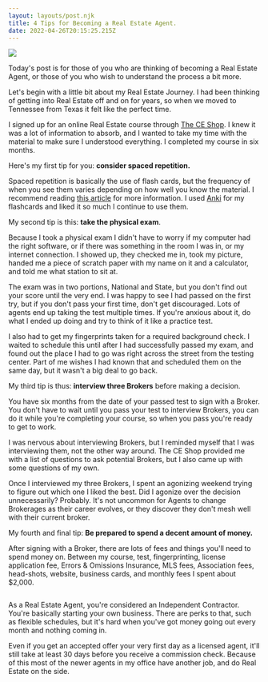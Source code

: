 ```yaml
---
layout: layouts/post.njk
title: 4 Tips for Becoming a Real Estate Agent.
date: 2022-04-26T20:15:25.215Z
---
```

![](/images/4-tips-for-becoming-a-real-estate-agent.png)

Today's post is for those of you who are thinking of becoming a Real Estate Agent, or those of you who wish to understand the process a bit more.

Let's begin with a little bit about my Real Estate Journey. I had been thinking of getting into Real Estate off and on for years, so when we moved to Tennessee from Texas it felt like the perfect time. 

I signed up for an online Real Estate course through [The CE Shop](https://www.theceshop.com/). I knew it was a lot of information to absorb, and I wanted to take my time with the material to make sure I understood everything. I completed my course in six months. 

Here's my first tip for you: **consider spaced repetition.**

Spaced repetition is basically the use of flash cards, but the frequency of when you see them varies depending on how well you know the material. I recommend reading [this article](https://ncase.me/remember/) for more information. I used [Anki](https://apps.ankiweb.net/) for my flashcards and liked it so much I continue to use them.

My second tip is this: **take the physical exam**.

Because I took a physical exam I didn't have to worry if my computer had the right software, or if there was something in the room I was in, or my internet connection. I showed up, they checked me in, took my picture, handed me a piece of scratch paper with my name on it and a calculator, and told me what station to sit at.

The exam was in two portions, National and State, but you don't find out your score until the very end. I was happy to see I had passed on the first try, but if you don't pass your first time, don't get discouraged. Lots of agents end up taking the test multiple times. If you're anxious about it, do what I ended up doing and try to think of it like a practice test. 

I also had to get my fingerprints taken for a required background check. I waited to schedule this until after I had successfully passed my exam, and found out the place I had to go was right across the street from the testing center. Part of me wishes I had known that and scheduled them on the same day, but it wasn't a big deal to go back.

My third tip is thus: **interview three Brokers** before making a decision. 

You have six months from the date of your passed test to sign with a Broker. You don't have to wait until you pass your test to interview Brokers, you can do it while you're completing your course, so when you pass you're ready to get to work.

I was nervous about interviewing Brokers, but I reminded myself that I was interviewing them, not the other way around. The CE Shop provided me with a list of questions to ask potential Brokers, but I also came up with some questions of my own. 

Once I interviewed my three Brokers, I spent an agonizing weekend trying to figure out which one I liked the best. Did I agonize over the decision unnecessarily? Probably. It's not uncommon for Agents to change Brokerages as their career evolves, or they discover they don't mesh well with their current broker.

My fourth and final tip: **Be prepared to spend a decent amount of money.**

After signing with a Broker, there are lots of fees and things you'll need to spend money on. Between my course, test, fingerprinting, license application fee, Errors & Omissions Insurance, MLS fees, Association fees, head-shots, website, business cards, and monthly fees I spent about $2,000. 

![]()

As a Real Estate Agent, you're considered an Independent Contractor. You're basically starting your own business. There are perks to that, such as flexible schedules, but it's hard when you've got money going out every month and nothing coming in. 

Even if you get an accepted offer your very first day as a licensed agent, it'll still take at least 30 days before you receive a commission check. Because of this most of the newer agents in my office have another job, and do Real Estate on the side.